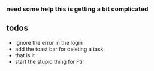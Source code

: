### need some help this is getting a bit complicated 

## todos
- Ignore the error in the login 
- add the toast bar for deleting a task.
- that is it 
- start the stupid thing for Ftir
